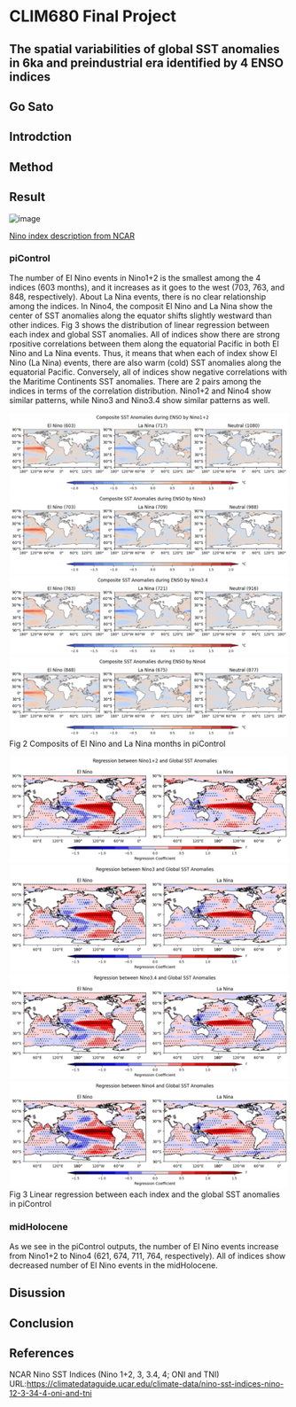 # **CLIM680 Final Project**

## **The spatial variabilities of global SST anomalies in 6ka and preindustrial era identified by 4 ENSO indices**

## **Go Sato**

## Introdction


## Method


## Result

![image](https://github.com/user-attachments/assets/23554497-ff19-4f2b-b65e-596fbfbb981d)

[Nino index description from NCAR](https://climatedataguide.ucar.edu/climate-data/nino-sst-indices-nino-12-3-34-4-oni-and-tni)

### piControl
The number of El Nino events in Nino1+2 is the smallest among the 4 indices (603 months), and it increases as it goes to the west (703, 763, and 848, respectively). About La Nina events, there is no clear relationship among the indices. In Nino4, the composit El Nino and La Nina show the center of SST anomalies along the equator shifts slightly westward than other indices. Fig 3 shows the distribution of linear regression between each index and global SST anomalies. All of indices show there are strong rpositive correlations between them along the equatorial Pacific in both El Nino and La Nina events. Thus, it means that when each of index show El Nino (La Nina) events, there are also warm (cold) SST anomalies along the equatorial Pacific. Conversely, all of indices show negative correlations with the Maritime Continents SST anomalies. There are 2 pairs among the indices in terms of the correlation distribution. Nino1+2 and Nino4 show similar patterns, while Nino3 and Nino3.4 show similar patterns as well. 

![image](https://github.com/gsato-git/Final-Project/blob/plots/Nino1+2_composits_pi.png?raw=true)
![image](https://github.com/gsato-git/Final-Project/blob/plots/Nino3_composits_pi.png?raw=true)
![image](https://github.com/gsato-git/Final-Project/blob/plots/Nino3.4_composits_pi.png?raw=true)
![image](https://github.com/gsato-git/Final-Project/blob/plots/Nino4_composits_pi.png?raw=true)
Fig 2 Composits of El Nino and La Nina months in piControl


![image](https://github.com/gsato-git/Final-Project/blob/plots/Nino1+2_regression_pi.png?raw=true)
![image](https://github.com/gsato-git/Final-Project/blob/plots/Nino3_regression_pi.png?raw=true)
![image](https://github.com/gsato-git/Final-Project/blob/plots/Nino3.4_regression_pi.png?raw=true)
![image](https://github.com/gsato-git/Final-Project/blob/plots/Nino4_regression_pi.png?raw=true)
Fig 3 Linear regression between each index and the global SST anomalies in piControl

### midHolocene
As we see in the piControl outputs, the number of El Nino events increase from Nino1+2 to Nino4 (621, 674, 711, 764, respectively). All of indices show decreased number of El Nino events in the midHolocene.
## Disussion


## Conclusion


## References
NCAR Nino SST Indices (Nino 1+2, 3, 3.4, 4; ONI and TNI) URL:https://climatedataguide.ucar.edu/climate-data/nino-sst-indices-nino-12-3-34-4-oni-and-tni

